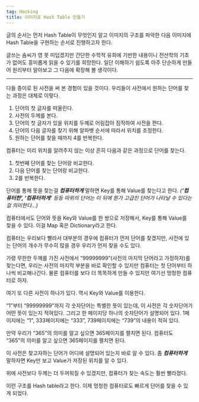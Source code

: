 ```yaml
---
tag: Hacking
title: 이미지로 Hash Table 만들기
---
```

글의 순서는 먼저 Hash Table이 무엇인지 알고 이미지의 구조를 파악한 다음 이미지에 Hash Table을 구현하는 순서로 진행하고자 한다.

글쓰는 솜씨가 영 못 미덥겠지만 간단한 수학적 유희에 기반한 내용이니 전산학의 기초가 없어도 흥미롭게 읽을 수 있기를 희망한다. 일단 이해하기 쉽도록 아주 단순하게 만들어 원리부터 알아보고 그 다음에 확장해 볼 생각이다.

---------
다들 종이로 된 사전을 써 본 경험이 있을 것이다. 우리들이 사전에서 원하는 단어를 찾는 과정은 대체로 이렇다.

1. 단어의 첫 글자를 떠올린다.
2. 사전의 두께를 본다.
3. 단어의 첫 글자가 있을 위치를 두께로 어림잡아 짐작하여 사전을 편다.
4. 단어의 다음 글자를 찾기 위해 알파벳 순서에 따라서 위치를 조정한다.
5. 원하는 단어를 찾을 때까지 4를 반복한다.

컴퓨터는 미리 위치를 알려주지 않는 이상 흔히 다음과 같은 과정으로 단어를 찾는다.

1. 첫번째 단어를 찾는 단어랑 비교한다.
2. 다음 단어를 찾는 단어랑 비교한다.
3. 2를 반복한다.

단어를 통해 뜻을 찾는걸 _**컴퓨터하게**_ 말하면 Key를 통해 Value를 찾는다고 한다. _(**‘컴퓨터한’, ‘컴퓨터하게’** 등등 따위의 단어는 이 뒤에 뭔가 고급진 단어가 나타날 수 있다는 걸 의미한다…)_

컴퓨터에서도 단어와 뜻을 Key와 Value를 한 쌍으로 저장해서, Key를 통해 Value를 찾을 수 있다. 이걸 Map 혹은 Dictionary라고 한다.

컴퓨터는 우리보다 빨라서 대부분의 경우에 컴퓨터가 먼저 단어를 찾겠지만, 사전에 있는 단어의 개수가 무수히 많을 경우 우리가 먼저 찾을 수도 있다.

가령 무한한 두께를 가진 사전에서 “99999999”(사전의 마지막 단어라고 가정하자)를 찾는다면, 우리는 사전의 마지막 부분을 바로 확인할 수 있지만 컴퓨터는 첫 단어부터 하나씩 비교해나간다. 물론 컴퓨터를 보다 더 똑똑하게 만들 수 있지만 여기선 멍청한 컴퓨터로 하자.

여기 또 다른 사전이 하나가 있다. 역시 Key와 Value를 이용한다.

“1”부터 “99999999”까지 각 숫자단어는 특별한 뜻이 있는데, 이 사전은 각 숫자단어가 어떤 뜻이 있는지 적혀있다. 그리고 한 페이지당 하나의 숫자단어가 설명되어 있다. 1페이지에는 “1”, 333페이지에는 “333”, 739페이지에는 “739”의 내용이 적혀 있다.

만약 우리가 “365”의 의미를 알고 싶으면 365페이지를 펼치면 된다.
컴퓨터도 “365”의 의미를 알고 싶으면 365페이지를 펼치면 된다.

이 사전은 찾고자하는 단어가 어디에 설명되어 있는지 바로 알 수 있다.
좀 _**컴퓨터하게**_ 말하자면 Key만 보고 Value가 저장된 위치를 알 수 있다.

위에 사전보다 두께는 더 두꺼워질 수 있겠지만, 컴퓨터가 찾는 속도는 훨씬 빨라졌다.

이런 구조를 Hash table라고 한다. 이제 멍청한 컴퓨터로도 빠르게 단어를 찾을 수 있게 되었다.